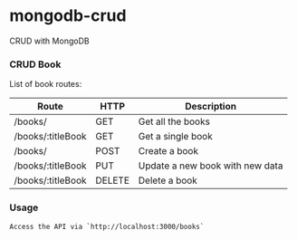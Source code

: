 # mongodb-crud
CRUD with MongoDB


### CRUD Book

List of book routes:

|       Route      |  HTTP  |             Description         |
|----------------- | ------ | ------------------------------- |
|/books/           | GET    | Get all the books               |
|/books/:titleBook | GET    | Get a single book               |
|/books/           | POST   | Create a book                   |
|/books/:titleBook | PUT    | Update a new book with new data |
|/books/:titleBook | DELETE | Delete a book                   |


### Usage
```
Access the API via `http://localhost:3000/books`